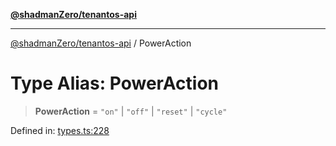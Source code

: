 [**@shadmanZero/tenantos-api**](../README.md)

***

[@shadmanZero/tenantos-api](../globals.md) / PowerAction

# Type Alias: PowerAction

> **PowerAction** = `"on"` \| `"off"` \| `"reset"` \| `"cycle"`

Defined in: [types.ts:228](https://github.com/shadmanZero/tenantos-api/blob/507575e6d82ab5e3b8a10f708778a3645f250cd6/src/types.ts#L228)
